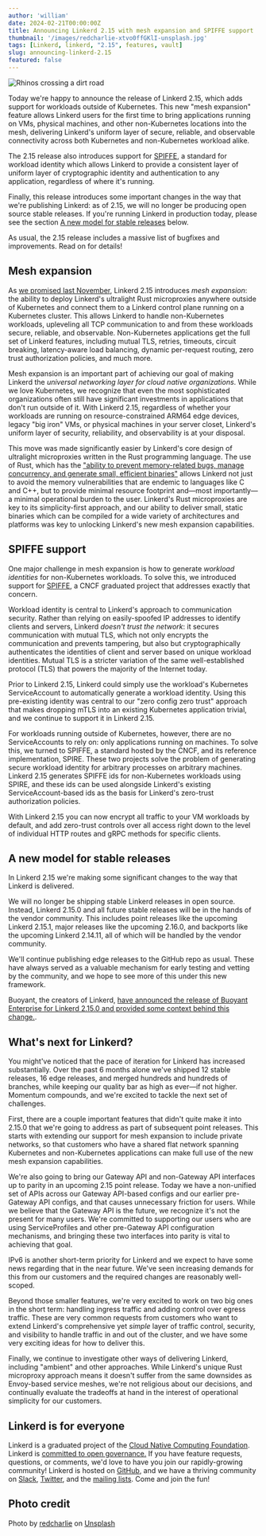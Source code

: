 ```yaml
---
author: 'william'
date: 2024-02-21T00:00:00Z
title: Announcing Linkerd 2.15 with mesh expansion and SPIFFE support
thumbnail: '/images/redcharlie-xtvo0ffGKlI-unsplash.jpg'
tags: [Linkerd, linkerd, "2.15", features, vault]
slug: announcing-linkerd-2.15
featured: false
---
```


![Rhinos crossing a dirt road](/images/redcharlie-xtvo0ffGKlI-unsplash.jpg)

Today we're happy to announce the release of Linkerd 2.15, which adds support
for workloads outside of Kubernetes. This new "mesh expansion" feature allows
Linkerd users for the first time to bring applications running on VMs, physical
machines, and other non-Kubernetes locations into the mesh, delivering Linkerd's
uniform layer of secure, reliable, and observable connectivity across both
Kubernetes and non-Kubernetes workload alike.

The 2.15 release also introduces support for [SPIFFE](https://spiffe.io), a
standard for workload identity which allows Linkerd to provide a consistent
layer of uniform layer of cryptographic identity and authentication to any
application, regardless of where it's running.

Finally, this release introduces some important changes in the way that we're
publishing Linkerd: as of 2.15, we will no longer be producing open source
stable releases. If you're running Linkerd in production today, please see the
section [A new model for stable releases](#a-new-model-for-stable-releases)
below.

As usual, the 2.15 release includes a massive list of bugfixes and improvements.
Read on for details!

## Mesh expansion

As [we promised last
November](https://linkerd.io/2023/11/07/linkerd-mesh-expansion/), Linkerd 2.15
introduces _mesh expansion_: the ability to deploy Linkerd's ultralight Rust
microproxies anywhere outside of Kubernetes and connect them to a Linkerd
control plane running on a Kubernetes cluster. This allows Linkerd to handle
non-Kubernetes workloads, upleveling all TCP communication to and from these
workloads secure, reliable, and observable. Non-Kubernetes applications get the
full set of Linkerd features, including mutual TLS, retries, timeouts, circuit
breaking, latency-aware load balancing, dynamic per-request routing, zero trust
authorization policies, and much more.

Mesh expansion is an important part of achieving our goal of making Linkerd the
_universal networking layer for cloud native organizations_. While we love
Kubernetes, we recognize that even the most sophisticated organizations often
still have significant investments in applications that don't run outside of it.
With Linkerd 2.15, regardless of whether your workloads are running on
resource-constrained ARM64 edge devices, legacy "big iron" VMs, or physical
machines in your server closet, Linkerd's uniform layer of security,
reliability, and observability is at your disposal.

This move was made significantly easier by Linkerd's core design of ultralight
microproxies written in the Rust programming language. The use of Rust, which
has the ["ability to prevent memory-related bugs, manage concurrency, and
generate small, efficient
binaries"](https://github.blog/2023-08-30-why-rust-is-the-most-admired-language-among-developers/#:~:text=Rust's%20minimal%20runtime%20and%20control,%2Dtime%2C%20and%20efficiency%20needs.)
allows Linkerd not just to avoid the memory vulnerabilities that are endemic to
languages like C and C++, but to provide minimal resource footprint and—most
importantly—a minimal operational burden to the user. Linkerd's Rust
microproxies are key to its simplicity-first approach, and our ability to
deliver small, static binaries which can be compiled for a wide variety of
architectures and platforms was key to unlocking Linkerd's new mesh expansion
capabilities.

## SPIFFE support

One major challenge in mesh expansion is how to generate _workload identities_
for non-Kubernetes workloads. To solve this, we introduced support for
[SPIFFE](https://spiffe.io), a CNCF graduated project that addresses exactly
that concern.

Workload identity is central to Linkerd's approach to communication security.
Rather than relying on easily-spoofed IP addresses to identify clients and
servers, Linkerd _doesn't trust the network_: it secures communication with
mutual TLS, which not only encrypts the communication and prevents tampering,
but also but cryptographically authenticates the identities of client and server
based on unique workload identities. Mutual TLS is a stricter variation of the
same well-established protocol (TLS) that powers the majority of the Internet
today.

Prior to Linkerd 2.15, Linkerd could simply use the workload's Kubernetes
ServiceAccount to automatically generate a workload identity. Using this
pre-existing identity was central to our "zero config zero trust" approach that
makes dropping mTLS into an existing Kubernetes application trivial, and we
continue to support it in Linkerd 2.15.

For workloads running outside of Kubernetes, however, there are no
ServiceAccounts to rely on: only applications running on machines. To solve
this, we turned to SPIFFE, a standard hosted by the CNCF, and its reference
implementation, SPIRE. These two projects solve the problem of generating secure
workload identity for arbitrary processes on arbitrary machines. Linkerd 2.15
generates SPIFFE ids for non-Kubernetes workloads using SPIRE, and these ids can
be used alongside Linkerd's existing ServiceAccount-based ids  as the basis for
Linkerd's zero-trust authorization policies.

With Linkerd 2.15 you can now encrypt all traffic to your VM workloads by
default, and add zero-trust controls over all access right down to the level of
individual HTTP routes and gRPC methods for specific clients.

## A new model for stable releases

In Linkerd 2.15 we're making some significant changes to the way that Linkerd is
delivered.

We will no longer be shipping stable Linkerd releases in open source. Instead,
Linkerd 2.15.0 and all future stable releases will be in the hands of the vendor
community. This includes point releases like the upcoming Linkerd 2.15.1, major
releases like the upcoming 2.16.0, and backports like the upcoming Linkerd
2.14.11, all of which will be handled by the vendor community.

We'll continue publishing edge releases to the GitHub repo as usual. These have
always served as a valuable mechanism for early testing and vetting by the
community, and we hope to see more of this under this new framework.

Buoyant, the creators of Linkerd, [have announced the release of Buoyant
Enterprise for Linkerd 2.15.0 and provided some context behind this
change.](https://buoyant.io/blog/announcing-linkerd-2-15-vm-workloads-spiffe-identities).

## What's next for Linkerd?

You might've noticed that the pace of iteration for Linkerd has increased
substantially. Over the past 6 months alone we've shipped 12 stable releases, 16
edge releases, and merged hundreds and hundreds of branches, while keeping our
quality bar as high as ever—if not higher. Momentum compounds, and we're excited
to tackle the next set of challenges.

First, there are a couple important features that didn't quite make it into
2.15.0 that we're going to address as part of subsequent point releases. This
starts with extending our support for mesh expansion to include private
networks, so that customers who have a shared flat network spanning Kubernetes
and non-Kubernetes applications can make full use of the new mesh expansion
capabilities.

We're also going to bring our Gateway API and non-Gateway API interfaces up to
parity in an upcoming 2.15 point release. Today we have a non-unified set of
APIs across our Gateway API-based configs and our earlier pre-Gateway API
configs, and that causes unnecessary friction for users. While we believe that
the Gateway API is the future, we recognize it's not the present for many users.
We're committed to supporting our users who are using ServiceProfiles and other
pre-Gateway API configuration mechanisms, and bringing these two interfaces into
parity is vital to achieving that goal.

IPv6 is another short-term priority for Linkerd and we expect to have some news
regarding that in the near future. We've seen increasing demands for this from
our customers and the required changes are reasonably well-scoped.

Beyond those smaller features, we're very excited to work on two big ones in the
short term: handling ingress traffic and adding control over egress traffic.
These are very common requests from customers who want to extend Linkerd's
comprehensive yet _simple_ layer of traffic control, security, and visibility to
handle traffic in and out of the cluster, and we have some very exciting ideas
for how to deliver this.

Finally, we continue to investigate other ways of delivering Linkerd, including
"ambient" and other approaches. While Linkerd's unique Rust microproxy approach
means it doesn't suffer from the same downsides as Envoy-based service meshes,
we're not religious about our decisions, and continually evaluate the tradeoffs
at hand in the interest of operational simplicity for our customers.

## Linkerd is for everyone

Linkerd is a graduated project of the [Cloud Native Computing
Foundation](https://cncf.io/). Linkerd is [committed to open
governance.](/2019/10/03/linkerds-commitment-to-open-governance/) If you have
feature requests, questions, or comments, we'd love to have you join our
rapidly-growing community! Linkerd is hosted on
[GitHub](https://github.com/linkerd/), and we have a thriving community on
[Slack](https://slack.linkerd.io/), [Twitter](https://twitter.com/linkerd), and
the [mailing lists](/community/get-involved/). Come and join the fun!

## Photo credit

Photo by
[redcharlie](https://unsplash.com/@redcharlie?utm_content=creditCopyText&utm_medium=referral&utm_source=unsplash)
on
[Unsplash](https://unsplash.com/photos/three-rhinos-walking-on-farm-road-xtvo0ffGKlI?utm_content=creditCopyText&utm_medium=referral&utm_source=unsplash)

